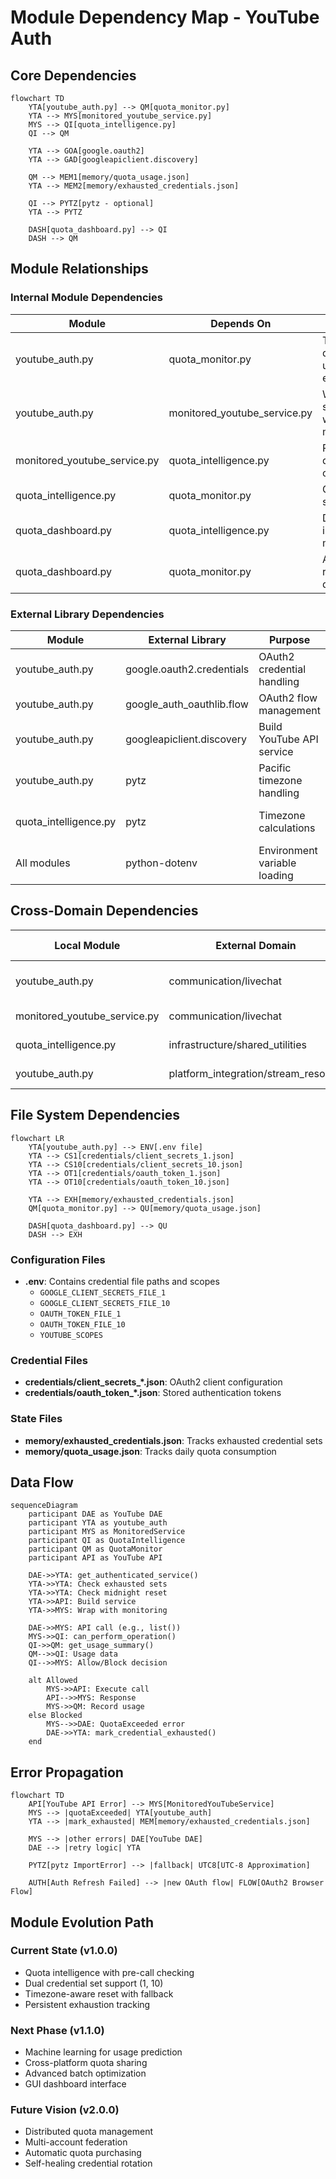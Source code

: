 # Module Dependency Map - YouTube Auth

## Core Dependencies

```mermaid
flowchart TD
    YTA[youtube_auth.py] --> QM[quota_monitor.py]
    YTA --> MYS[monitored_youtube_service.py]
    MYS --> QI[quota_intelligence.py]
    QI --> QM
    
    YTA --> GOA[google.oauth2]
    YTA --> GAD[googleapiclient.discovery]
    
    QM --> MEM1[memory/quota_usage.json]
    YTA --> MEM2[memory/exhausted_credentials.json]
    
    QI --> PYTZ[pytz - optional]
    YTA --> PYTZ
    
    DASH[quota_dashboard.py] --> QI
    DASH --> QM
```

## Module Relationships

### Internal Module Dependencies
| Module | Depends On | Purpose |
|--------|------------|---------|
| youtube_auth.py | quota_monitor.py | Track quota usage and exhaustion |
| youtube_auth.py | monitored_youtube_service.py | Wrap service with monitoring |
| monitored_youtube_service.py | quota_intelligence.py | Pre-call quota checking |
| quota_intelligence.py | quota_monitor.py | Get usage summaries |
| quota_dashboard.py | quota_intelligence.py | Display intelligent metrics |
| quota_dashboard.py | quota_monitor.py | Access raw usage data |

### External Library Dependencies
| Module | External Library | Purpose | Required |
|--------|-----------------|---------|----------|
| youtube_auth.py | google.oauth2.credentials | OAuth2 credential handling | Yes |
| youtube_auth.py | google_auth_oauthlib.flow | OAuth2 flow management | Yes |
| youtube_auth.py | googleapiclient.discovery | Build YouTube API service | Yes |
| youtube_auth.py | pytz | Pacific timezone handling | No (fallback exists) |
| quota_intelligence.py | pytz | Timezone calculations | No (fallback exists) |
| All modules | python-dotenv | Environment variable loading | Yes |

## Cross-Domain Dependencies

| Local Module | External Domain | External Module | Integration Type |
|--------------|-----------------|-----------------|------------------|
| youtube_auth.py | communication/livechat | auto_moderator_dae.py | Provides authenticated service |
| monitored_youtube_service.py | communication/livechat | livechat_core.py | Monitors API calls |
| quota_intelligence.py | infrastructure/shared_utilities | single_instance.py | Process management |
| youtube_auth.py | platform_integration/stream_resolver | stream_resolver.py | Shares credentials |

## File System Dependencies

```mermaid
flowchart LR
    YTA[youtube_auth.py] --> ENV[.env file]
    YTA --> CS1[credentials/client_secrets_1.json]
    YTA --> CS10[credentials/client_secrets_10.json]
    YTA --> OT1[credentials/oauth_token_1.json]
    YTA --> OT10[credentials/oauth_token_10.json]
    
    YTA --> EXH[memory/exhausted_credentials.json]
    QM[quota_monitor.py] --> QU[memory/quota_usage.json]
    
    DASH[quota_dashboard.py] --> QU
    DASH --> EXH
```

### Configuration Files
- **.env**: Contains credential file paths and scopes
  - `GOOGLE_CLIENT_SECRETS_FILE_1`
  - `GOOGLE_CLIENT_SECRETS_FILE_10`
  - `OAUTH_TOKEN_FILE_1`
  - `OAUTH_TOKEN_FILE_10`
  - `YOUTUBE_SCOPES`

### Credential Files
- **credentials/client_secrets_*.json**: OAuth2 client configuration
- **credentials/oauth_token_*.json**: Stored authentication tokens

### State Files
- **memory/exhausted_credentials.json**: Tracks exhausted credential sets
- **memory/quota_usage.json**: Tracks daily quota consumption

## Data Flow

```mermaid
sequenceDiagram
    participant DAE as YouTube DAE
    participant YTA as youtube_auth
    participant MYS as MonitoredService
    participant QI as QuotaIntelligence
    participant QM as QuotaMonitor
    participant API as YouTube API
    
    DAE->>YTA: get_authenticated_service()
    YTA->>YTA: Check exhausted sets
    YTA->>YTA: Check midnight reset
    YTA->>API: Build service
    YTA->>MYS: Wrap with monitoring
    
    DAE->>MYS: API call (e.g., list())
    MYS->>QI: can_perform_operation()
    QI->>QM: get_usage_summary()
    QM-->>QI: Usage data
    QI-->>MYS: Allow/Block decision
    
    alt Allowed
        MYS->>API: Execute call
        API-->>MYS: Response
        MYS->>QM: Record usage
    else Blocked
        MYS-->>DAE: QuotaExceeded error
        DAE->>YTA: mark_credential_exhausted()
    end
```

## Error Propagation

```mermaid
flowchart TD
    API[YouTube API Error] --> MYS[MonitoredYouTubeService]
    MYS --> |quotaExceeded| YTA[youtube_auth]
    YTA --> |mark_exhausted| MEM[memory/exhausted_credentials.json]
    
    MYS --> |other errors| DAE[YouTube DAE]
    DAE --> |retry logic| YTA
    
    PYTZ[pytz ImportError] --> |fallback| UTC8[UTC-8 Approximation]
    
    AUTH[Auth Refresh Failed] --> |new OAuth flow| FLOW[OAuth2 Browser Flow]
```

## Module Evolution Path

### Current State (v1.0.0)
- Quota intelligence with pre-call checking
- Dual credential set support (1, 10)
- Timezone-aware reset with fallback
- Persistent exhaustion tracking

### Next Phase (v1.1.0)
- Machine learning for usage prediction
- Cross-platform quota sharing
- Advanced batch optimization
- GUI dashboard interface

### Future Vision (v2.0.0)
- Distributed quota management
- Multi-account federation
- Automatic quota purchasing
- Self-healing credential rotation